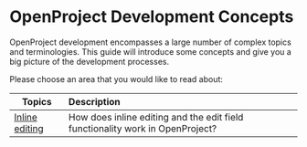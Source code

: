 # OpenProject Development Concepts

OpenProject development encompasses a large number of complex topics and terminologies.
This guide will introduce some concepts and give you a big picture of the development processes.

Please choose an area that you would like to read about:

| Topics                                        | Description                                                  |
| --------------------------------------------- | :----------------------------------------------------------- |
| [Inline editing](inline-editing)              | How does inline editing and the edit field functionality work in OpenProject? |


